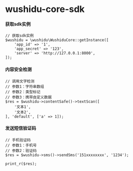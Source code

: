 # wushidu-core-sdk

#### 获取sdk实例
```
// 获取sdk实例
$wushidu = \wushidu\WushiduCore::getInstance([
    'app_id' => '1',
    'app_secret' => '123',
    'server' => 'http://127.0.0.1:8000',
]);
```
#### 内容安全检测
```
// 调用文字检测
// 参数1：字符串数组
// 参数2：类型标记
// 参数3：携带自定义数据
$res = $wushidu->contentSafe()->textScan([
    '文本1',
    '文本2',
], 'default', ['a' => 1]);
```

#### 发送短信验证码

```
// 手机验证码
// 参数1：手机号
// 参数2：验证码
$res = $wushidu->sms()->sendSms('151xxxxxxxx', '1234');

print_r($res);
```